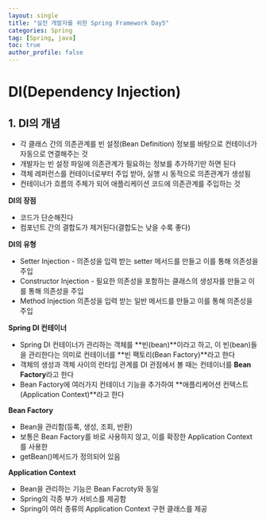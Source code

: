 ```yaml
---
layout: single
title: "실전 개발자를 위한 Spring Framework Day5"
categories: Spring
tag: [Spring, java]
toc: true
author_profile: false
---
```

# DI(Dependency Injection)

## 1. DI의 개념

* 각 클래스 간의 의존관계를 빈 설정(Bean Definition) 정보를 바탕으로 컨테이너가 자동으로 연결해주는 것
* 개발자는 빈 설정 파일에 의존관계가 필요하는 정보를 추가하기만 하면 된다
* 객체 레퍼런스를 컨테이너로부터 주입 받아, 실행 시 동적으로 의존관계가 생성됨
* 컨테이너가 흐름의 주체가 되어 애플리케이션 코드에 의존관계를 주입하는 것



**DI의 장점**

* 코드가 단순해진다
* 컴포넌트 간의 결합도가 제거된다(결합도는 낮을 수록 좋다)



**DI의 유형**

* Setter Injection - 의존성을 입력 받는 setter 메서드를 만들고 이를 통해 의존성을 주입
* Constructor Injection - 필요한 의존성을 포함하는 클래스의 생성자를 만들고 이를 통해 의존성을 주입
* Method Injection 의존성을 입력 받는 일반 메서드를 만들고 이를 통해 의존성을 주입



**Spring DI 컨테이너**

* Spring DI 컨테이너가 관리하는 객체를 **빈(bean)**이라고 하고, 이 빈(bean)들을 관리한다는 의미로 컨테이너를 **빈 팩토리(Bean Factory)**라고 한다
* 객체의 생성과 객체 사이의 런타임 관계를 DI 관점에서 볼 때는 컨테이너를 **Bean Factory**라고 한다
* Bean Factory에 여러가지 컨테이너 기능을 추가하여 **애플리케어션 컨텍스트(Application Context)**라고 한다



**Bean Factory**

* Bean을 관리함(등록, 생성, 조회, 반환)
* 보통은 Bean Factory를 바로 사용하지 않고, 이를 확장한 Application Context를 사용한
* getBean()메서드가 정의되어 있음



**Application Context**

* Bean을 관리하는 기능은 Bean Facroty와 동일
* Spring의 각종 부가 서비스를 제공함
* Spring이 여러 종류의 Application Context  구현 클래스를 제공



